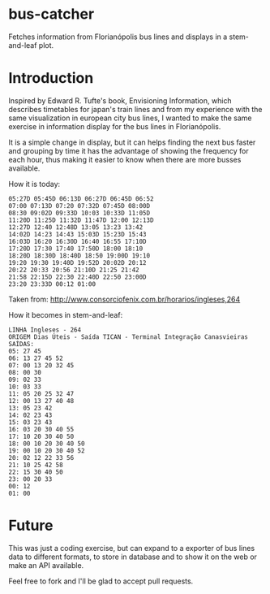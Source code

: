 bus-catcher
===========

Fetches information from Florianópolis bus lines and displays in a stem-and-leaf plot.

Introduction
============

Inspired by Edward R. Tufte's book, Envisioning Information, which describes timetables
for japan's train lines and from my experience with the same visualization in european city
bus lines, I wanted to make the same exercise in information display for the bus lines in
Florianópolis.

It is a simple change in display, but it can helps finding the next bus faster and grouping
by time it has the advantage of showing the frequency for each hour, thus making it easier
to know when there are more busses available.

How it is today:

```
05:27D 05:45D 06:13D 06:27D 06:45D 06:52
07:00 07:13D 07:20 07:32D 07:45D 08:00D
08:30 09:02D 09:33D 10:03 10:33D 11:05D
11:20D 11:25D 11:32D 11:47D 12:00 12:13D
12:27D 12:40 12:48D 13:05 13:23 13:42
14:02D 14:23 14:43 15:03D 15:23D 15:43
16:03D 16:20 16:30D 16:40 16:55 17:10D
17:20D 17:30 17:40 17:50D 18:00 18:10
18:20D 18:30D 18:40D 18:50 19:00D 19:10
19:20 19:30 19:40D 19:52D 20:02D 20:12
20:22 20:33 20:56 21:10D 21:25 21:42
21:58 22:15D 22:30 22:40D 22:50 23:00D
23:20 23:33D 00:12 01:00
```

Taken from: http://www.consorciofenix.com.br/horarios/ingleses,264

How it becomes in stem-and-leaf:

```
LINHA Ingleses - 264
ORIGEM Dias Úteis - Saída TICAN - Terminal Integração Canasvieiras
SAÍDAS:
05: 27 45
06: 13 27 45 52
07: 00 13 20 32 45
08: 00 30
09: 02 33
10: 03 33
11: 05 20 25 32 47
12: 00 13 27 40 48
13: 05 23 42
14: 02 23 43
15: 03 23 43
16: 03 20 30 40 55
17: 10 20 30 40 50
18: 00 10 20 30 40 50
19: 00 10 20 30 40 52
20: 02 12 22 33 56
21: 10 25 42 58
22: 15 30 40 50
23: 00 20 33
00: 12
01: 00
```

Future
======

This was just a coding exercise, but can expand to a exporter of bus lines data to different
formats, to store in database and to show it on the web or make an API available.

Feel free to fork and I'll be glad to accept pull requests.

